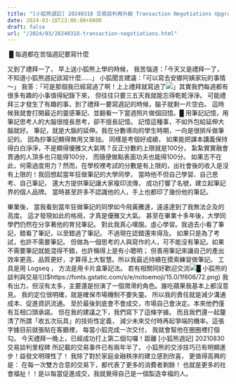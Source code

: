 ```yaml
---
title: "[小狐熊週記] 20240318 交易談判再升級 Transaction Negotiations Upgrade"
date: 2024-03-18T23:06:00+0800
draft: false
url: "/2024/03/20240318-transaction-negotiations.html"
---
```


 █ 每週都在苦惱週記要寫什麼

又到了禮拜一了， 早上送小狐熊上學的時候，
我苦惱道：「今天又是禮拜一了，不知道小狐熊週記該寫什麼……」
小狐聞言建議：「可以寫去安娜阿姨家玩的事情～」
我答：「可是那個我已經寫過了啊！上上禮拜就寫過了![]($https://fonts.gstatic.com/s/e/notoemoji/15.0/1f606/72.png)」其實我們每週都有很多有趣的小事值得紀錄下來，
但往往只要三五天我就能忘得乾乾淨淨。
可能禮拜三才發生了有趣的事，到了禮拜一要寫週記的時候，腦子就剩一片空白。
這時候我就會打開最近的靈感筆記、並翻看一下當週照片做個回憶。█ 用筆記記憶，用筆記思考人的大腦很擅長思考，卻不擅長記憶。
記憶這種事，不如外包給延伸大腦就好。
筆記，就是大腦的延伸。我在分數導向的學生時期，一向是很排斥做筆記的。
因為抄筆記顯得無用又笨拙。
同樣是考個好成績，
如果能把課本講義保持得白白淨淨，不是顯得優雅又大氣嗎？反正分數的上限就是100分，
紮紮實實融會貫通的人頂多也只能得100分，
而隨便做點表面功夫也能得100分。
如果志不在此，何需過度用力？然而，在學校裡考試的分數是有上限的，出社會後的收入是沒有上限的！我回想起當年狂做筆記的大學同學，
當時他不但自己學習、自己思考、自己筆記，
還大方提供筆記讓大家複印流傳，
成功打響了名號，建立起筆記界的個人品牌。
當時甚至許多不認識他的人，手上也都印了幾份他的筆記。

畢業後，
當我看到當年狂做筆記的同學如今飛黃騰達，遠遠達到了我無法企及的高度。
這才發現如此的格局，才真是優雅又大氣。
甚至在畢業十多年後，大學同學們仍然在分享著他的育兒筆記。
對此我真心嘆服。虛心學習。我過去小看了筆記，錯看了筆記，以至錯過了筆記。
不過現在認錯還來得及。
如果只是為了考試，也許不需要筆記。
但做為一個思考的人與寫作的人，可不能沒有筆記。如果不需要筆記就能混得不錯，也許稱得上是有小聰明；
但善用筆記來讓自己的產出效率更高、品質更好，才算得上大智慧。所以我最近持續在摸索練習做筆記。
工具是用 Logseq ，
方法是用卡片盒筆記法。
若有相關同好歡迎交流![]($https://fonts.gstatic.com/s/e/notoemoji/15.0/1f606/72.png)█ 小狐熊的談判與交易![]($https://fonts.gstatic.com/s/e/notoemoji/15.0/1f606/72.png)
我有出力，但沒有太多，主要還是扮演了一個潤滑的角色。誰吃蘋果我基本上都沒意見。
我的定位很明確，就是確保市場機制不要失靈。
所以我的責任就是減少溝通成本、促進資訊流通。
至於最後到底會不會成交，市場自己會決定。本來他們僅有互相口頭承諾。
但在我的建議之下，我們寫下了這條字據。
而且我們還一起釐清了所謂「收五次玩具」的技術性定義，
減少未來交付時再起爭端的機率。這張字據目前就張貼在客廳裡，
每當小狐完成一次交付，
我就會幫他在圈圈裡打個勾。
今天禮拜一晚上，已經成功打上第二個勾囉！距離 [小狐熊週記] 20210830 交易談判里程碑 所記載的交易事件已有兩年半了，
小狐熊的交涉技巧已有明顯進步！益發文明理性了！
我除了對於家庭金融秩序的建立感到欣喜，
更值得高興的是：
在每一次雙方合意的交易下，都代表了更多的消費者剩餘！
也就是更多的社會福祉！！是以每當促進成交，我就覺得自己是一個製造幸福的人。




